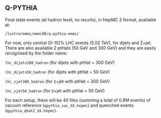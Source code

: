 ## Q-PYTHIA

Final state events (at hadron level, no recoils), in HepMC 2 format, available at:

`/lustre/emmi/emmi08/q-pythia-emmi/`

For now, only central [0-10]% LHC events (5.02 TeV), for dijets and Z+jet. 
There are also available 2 ptHats (50 GeV and 300 GeV) and they are easily recognised by the folder name:

`lhc_dijets300_hadron` (for dijets with ptHat = 300 GeV)

`lhc_dijets50_hadron` (for dijets with ptHat = 50 GeV)

`lhc_zjet300_hadron` (for z+jet with ptHat = 300 GeV)

`lhc_zjet50_hadron` (for z+jet with ptHat = 50 GeV)

For each setup, there will be 40 files (summing a total of 0.8M events) of vacuum reference (`qpythia_vac_XX.hepmc`) and quenched events (`qpythia_qhat2_XX.hepmc`).
